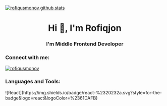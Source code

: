 [![rofiqusmonov github stats ](https://github-readme-stats.vercel.app/api?username=rofiqusmonov&show_icons=true&theme=dark)](https://github.com/rofiqusmonov)

<h1 align="center">Hi 👋, I'm Rofiqjon</h1>
<h3 align="center">I'm Middle Frontend Developer</h3>

<h3 align="left">Connect with me:</h3>
<p align="left">
<a href="https://www.linkedin.com/in/rofiq-usmonov-891a34226" target="blank"><img align="center" src="https://img.shields.io/static/v1?logo=linkedin&label=&message=LinkedIn&color=darkblue" alt="rofiqusmonov"/></a>
</p>

<h3 align="left">Languages and Tools:</h3>
![React](https://img.shields.io/badge/react-%2320232a.svg?style=for-the-badge&logo=react&logoColor=%2361DAFB)




